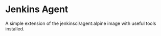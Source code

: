 # Jenkins Agent

A simple extension of the jenkinsci/agent:alpine image with useful tools installed.
